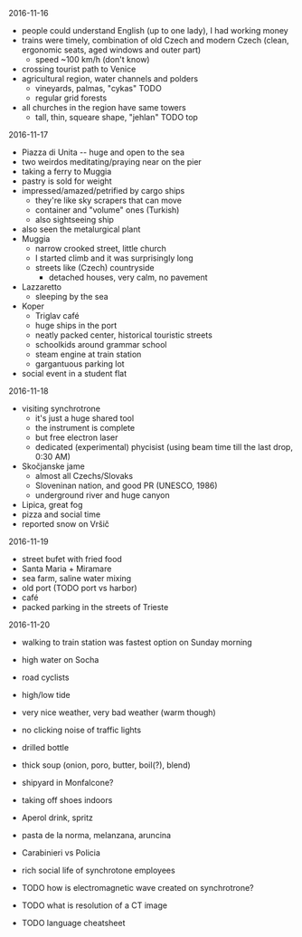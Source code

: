 2016-11-16
- people could understand English (up to one lady), I had working money
- trains were timely, combination of old Czech and modern Czech (clean, ergonomic seats, aged windows and outer part)
  - speed ~100 km/h (don't know)
- crossing tourist path to Venice
- agricultural region, water channels and polders
  - vineyards, palmas, "cykas" TODO
  - regular grid forests
- all churches in the region have same towers
  - tall, thin, squeare shape, "jehlan" TODO top

2016-11-17
- Piazza di Unita -- huge and open to the sea
- two weirdos meditating/praying near on the pier
- taking a ferry to Muggia
- pastry is sold for weight
- impressed/amazed/petrified by cargo ships
  - they're like sky scrapers that can move
  - container and "volume" ones (Turkish)
  - also sightseeing ship
- also seen the metalurgical plant
- Muggia
  - narrow crooked street, little church
  - I started climb and it was surprisingly long
  - streets like (Czech) countryside
    - detached houses, very calm, no pavement
- Lazzaretto
  - sleeping by the sea
- Koper
  - Triglav café
  - huge ships in the port
  - neatly packed center, historical touristic streets
  - schoolkids around grammar school
  - steam engine at train station
  - gargantuous parking lot
- social event in a student flat

2016-11-18
- visiting synchrotrone
  - it's just a huge shared tool
  - the instrument is complete
  - but free electron laser
  - dedicated (experimental) phycisist (using beam time till the last drop, 0:30 AM)
- Skočjanske jame
  - almost all Czechs/Slovaks
  - Sloveninan nation, and good PR (UNESCO, 1986)
  - underground river and huge canyon
- Lipica, great fog
- pizza and social time
- reported snow on Vršič

2016-11-19
- street bufet with fried food
- Santa Maria + Miramare
- sea farm, saline water mixing
- old port (TODO port vs harbor)
- café
- packed parking in the streets of Trieste

2016-11-20
- walking to train station was fastest option on Sunday morning
- high water on Socha

- road cyclists
- high/low tide
- very nice weather, very bad weather (warm though)
- no clicking noise of traffic lights
- drilled bottle
- thick soup (onion, poro, butter, boil(?), blend)
- shipyard in Monfalcone?
- taking off shoes indoors
- Aperol drink, spritz
- pasta de la norma, melanzana, aruncina
- Carabinieri vs Policia
- rich social life of synchrotone employees
- TODO how is electromagnetic wave created on synchrotrone?
- TODO what is resolution of a CT image
- TODO language cheatsheet

